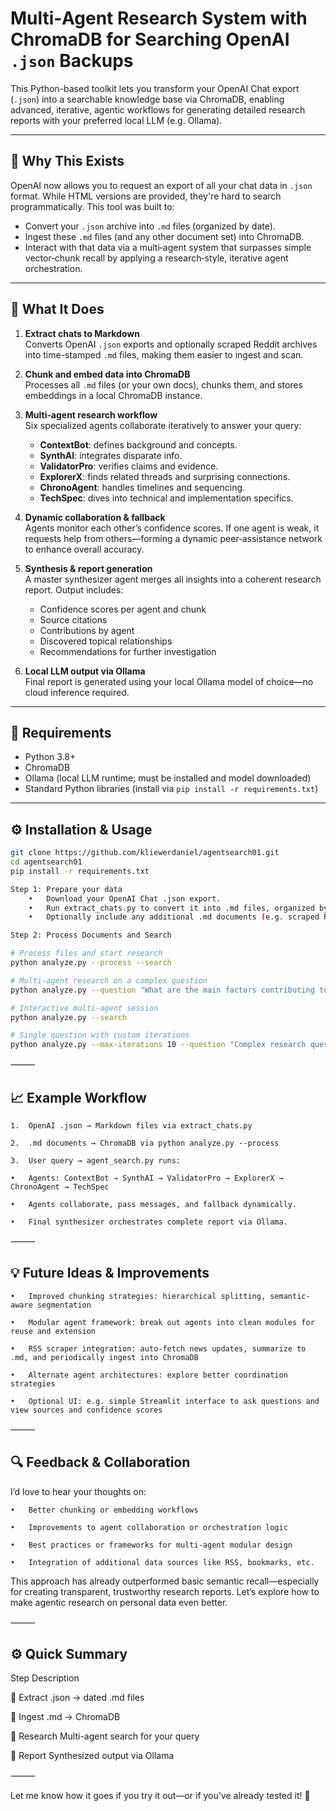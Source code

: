 # Multi‑Agent Research System with ChromaDB for Searching OpenAI `.json` Backups

This Python-based toolkit lets you transform your OpenAI Chat export (`.json`) into a searchable knowledge base via ChromaDB, enabling advanced, iterative, agentic workflows for generating detailed research reports with your preferred local LLM (e.g. Ollama).

---

## 🧠 Why This Exists

OpenAI now allows you to request an export of all your chat data in `.json` format. While HTML versions are provided, they're hard to search programmatically. This tool was built to:

- Convert your `.json` archive into `.md` files (organized by date).  
- Ingest these `.md` files (and any other document set) into ChromaDB.  
- Interact with that data via a multi‑agent system that surpasses simple vector‑chunk recall by applying a research‑style, iterative agent orchestration.

---

## 🚀 What It Does

1. **Extract chats to Markdown**  
   Converts OpenAI `.json` exports and optionally scraped Reddit archives into time-stamped `.md` files, making them easier to ingest and scan.

2. **Chunk and embed data into ChromaDB**  
   Processes all `.md` files (or your own docs), chunks them, and stores embeddings in a local ChromaDB instance.

3. **Multi‑agent research workflow**  
   Six specialized agents collaborate iteratively to answer your query:  
   - **ContextBot**: defines background and concepts.  
   - **SynthAI**: integrates disparate info.  
   - **ValidatorPro**: verifies claims and evidence.  
   - **ExplorerX**: finds related threads and surprising connections.  
   - **ChronoAgent**: handles timelines and sequencing.  
   - **TechSpec**: dives into technical and implementation specifics.

4. **Dynamic collaboration & fallback**  
   Agents monitor each other’s confidence scores. If one agent is weak, it requests help from others—forming a dynamic peer‑assistance network to enhance overall accuracy.

5. **Synthesis & report generation**  
   A master synthesizer agent merges all insights into a coherent research report. Output includes:  
   - Confidence scores per agent and chunk  
   - Source citations  
   - Contributions by agent  
   - Discovered topical relationships  
   - Recommendations for further investigation

6. **Local LLM output via Ollama**  
   Final report is generated using your local Ollama model of choice—no cloud inference required.

---

## 🧰 Requirements

- Python 3.8+  
- ChromaDB  
- Ollama (local LLM runtime; must be installed and model downloaded)  
- Standard Python libraries (install via `pip install -r requirements.txt`)

---

## ⚙️ Installation & Usage

```bash
git clone https://github.com/kliewerdaniel/agentsearch01.git
cd agentsearch01
pip install -r requirements.txt

Step 1: Prepare your data
	•	Download your OpenAI Chat .json export.
	•	Run extract_chats.py to convert it into .md files, organized by date.
	•	Optionally include any additional .md documents (e.g. scraped Reddit threads).

Step 2: Process Documents and Search

# Process files and start research
python analyze.py --process --search

# Multi-agent research on a complex question
python analyze.py --question "What are the main factors contributing to climate change and their historical timeline?"

# Interactive multi-agent session
python analyze.py --search

# Single question with custom iterations
python analyze.py --max-iterations 10 --question "Complex research question"
```

⸻

## 📈 Example Workflow

	1.	OpenAI .json → Markdown files via extract_chats.py

	2.	.md documents → ChromaDB via python analyze.py --process

	3.	User query → agent_search.py runs:

	•	Agents: ContextBot → SynthAI → ValidatorPro → ExplorerX → ChronoAgent → TechSpec

	•	Agents collaborate, pass messages, and fallback dynamically.

	•	Final synthesizer orchestrates complete report via Ollama.


⸻

## 💡 Future Ideas & Improvements

	•	Improved chunking strategies: hierarchical splitting, semantic-aware segmentation

	•	Modular agent framework: break out agents into clean modules for reuse and extension

	•	RSS scraper integration: auto-fetch news updates, summarize to .md, and periodically ingest into ChromaDB

	•	Alternate agent architectures: explore better coordination strategies

	•	Optional UI: e.g. simple Streamlit interface to ask questions and view sources and confidence scores


⸻

## 🔍 Feedback & Collaboration

I’d love to hear your thoughts on:

	•	Better chunking or embedding workflows

	•	Improvements to agent collaboration or orchestration logic

	•	Best practices or frameworks for multi-agent modular design

	•	Integration of additional data sources like RSS, bookmarks, etc.

This approach has already outperformed basic semantic recall—especially for creating transparent, trustworthy research reports. Let’s explore how to make agentic research on personal data even better.

⸻

## ⚙️ Quick Summary

Step	Description

💬 Extract	.json → dated .md files

🧷 Ingest	.md → ChromaDB

🔄 Research	Multi-agent search for your query

🧾 Report	Synthesized output via Ollama


⸻

Let me know how it goes if you try it out—or if you’ve already tested it! 🚀